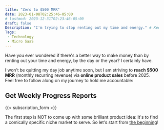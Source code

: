 ```yaml
---
title: "Zero to $500 MRR"
date: 2023-01-08T02:25:46-05:00
# lastmod: 2023-12-31T02:23:46-05:00
draft: false
Description: "I'm trying to stop renting out my time and energy." # Keep to 150-160 chars
Tags:
 - Technology
 - Micro SaaS
---
```

Have you ever wondered if there's a better way to make money than by renting out your time and energy, by the day or the year? I certainly have.

I won't be quitting my day job anytime soon, but I am striving to __reach $500 MRR__ (monthly recurring revenue) via __online product sales__ before 2025. Feel free to follow along on my journey to hold me accountable:

## Get Weekly Progress Reports

{{< subscription_form >}}

The first step is NOT to come up with some brilliant product idea: It's to find a comically specific niche market to serve. So let's start from [the beginning](/projects/startup)!

